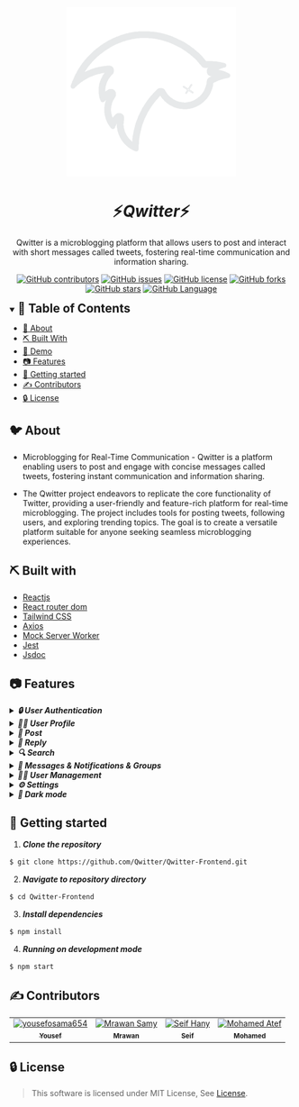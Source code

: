 <div align="center">
<img height="300" src="./src/assets/logo.png">
</div>


<div align="center">
    <h1 align='center'>⚡️<i>Qwitter</i>⚡️</h1>
    <p>Qwitter is a microblogging platform that allows users to post and interact with short messages called tweets, fostering real-time communication and information sharing.</p>
</div>



<div align="center">

[![GitHub contributors](https://img.shields.io/github/contributors/Qwitter/Qwitter-Frontend)](https://github.com/Qwitter/Qwitter-Frontend/contributors)
[![GitHub issues](https://img.shields.io/github/issues/Qwitter/Qwitter-Frontend)](https://github.com/Qwitter/Qwitter-Frontend/issues)
[![GitHub license](https://img.shields.io/github/license/Qwitter/Qwitter-Frontend)](https://github.com/Qwitter/Qwitter-Frontend/blob/master/LICENSE)
[![GitHub forks](https://img.shields.io/github/forks/Qwitter/Qwitter-Frontend)](https://github.com/Qwitter/Qwitter-Frontend/network)
[![GitHub stars](https://img.shields.io/github/stars/Qwitter/Qwitter-Frontend)](https://github.com/Qwitter/Qwitter-Frontend/stargazers)
[![GitHub Language](https://img.shields.io/github/languages/top/Qwitter/Qwitter-Frontend)](https://img.shields.io/github/languages/Qwitter/Qwitter-Frontend)
</div>

<details open="open">
<summary>
<h2 style="display:inline">📝 Table of Contents</h2>
</summary>

- [📑 About](#About)
- [⛏️ Built With](#built-with)
- [🎥 Demo](#demo)
- [📷 Features](#features)
- [🏁 Getting started](#getting-started)
- [✍️ Contributors](#contributors)
- [🔒 License](#license)

</details>

## 🐦 About
- Microblogging for Real-Time Communication - Qwitter is a platform enabling users to post and engage with concise messages called tweets, fostering instant communication and information sharing.

- The Qwitter project endeavors to replicate the core functionality of Twitter, providing a user-friendly and feature-rich platform for real-time microblogging. The project includes tools for posting tweets, following users, and exploring trending topics. The goal is to create a versatile platform suitable for anyone seeking seamless microblogging experiences.

## ⛏️ Built with

- [Reactjs](https://reactjs.org/)
- [React router dom](https://reactrouter.com/en/main)
- [Tailwind CSS](https://tailwindcss.com/)
- [Axios](https://axios-http.com/docs/intro)
- [Mock Server Worker](https://mswjs.io/)
- [Jest](https://jestjs.io/)
- [Jsdoc](https://jsdoc.app/)


## 📷 Features


<details>
<summary>
    
<h4 style="display: inline">
<strong><em>🔒 User Authentication</em></strong></h4>
    
</summary>

- You can use your Google account
- Sign up
- Login in
- Forget password 
    
</details>



<details>
    
<summary>

<h4 style="display: inline">
<strong><em> 🙍‍♂️ User Profile</em></strong></h4>

</summary>

- Profile overview (name, bio, profile picture, etc..)
- Your Posts
- Your Replies
- Your Media
- Your Likes
- Your Followers/Followings

</details>

<details>
<summary>
<h4 style="display: inline">
<strong><em> 📰 Post</em></strong></h4>

</summary>

- Create a rich text post
- Create posts with any type of media (GIF, images, videos, etc..)
- Save post
- Edit Post
- Delete post
- View Post engagments
- رمنرةر
- ر
</details>


<details>
<summary>
<h4 style="display: inline">
<strong><em> 💬 Reply</em></strong></h4>

</summary>

- Create rich text reply
- Nested replies
- Edit reply

</details>


<details>
<summary>
<h4 style="display: inline">
<strong><em> 🔍 Search</em></strong></h4>
</summary>

- Search bar, Page
  - Search People
  - Search Posts

- Provide search results for users 
    
</details>


<details>
<summary>
<h4 style="display: inline">
<strong><em> 📧 Messages & Notifications & Groups </em></strong></h4>
</summary>

- Notifications
  - Push notifications
  - All notifications
- Messages
  - All messages
  - Unread messages
  - Sent
  - Usernames mentions
  - Delete message
  - Reply to message
- Groups
  - create group
  - delete group
  - add people to a group
  
</details>

<details>
<summary>
<h4 style="display: inline">
<strong><em> 🧑‍💼 User Management</em></strong></h4>
</summary>

- Follow
  - follow user
  - unfollow user

- Mute
  - mute user
  - unmute user

- Block
  - block user
  - unblock user

</details>



<details>
<summary>
<h4 style="display: inline">
<strong><em> ⚙️ Settings</em></strong></h4>
</summary>

- Account
  - change email address
  - change username
  - change Password

- Profile
  - change display name
  - change profile picture
  - change bio

- Safety and privacy
  - Blocked people
  - Muted people

</details>


<details>
<summary>
<h4 style="display: inline">
<strong><em> 🌙 Dark mode</em></strong></h4>
</summary>
 
</details>

## 🏁 Getting started

1. **_Clone the repository_**

```sh
$ git clone https://github.com/Qwitter/Qwitter-Frontend.git
```

2. **_Navigate to repository directory_**

```sh
$ cd Qwitter-Frontend
```

3. **_Install dependencies_**

```sh
$ npm install
```

4. **_Running on development mode_**

```sh
$ npm start
```


## ✍️ Contributors
<!-- readme: Contributors -start -->
<table  align='center'> 
<tr>
    <td align="center">
        <a href="https://github.com/yousefosama654">
            <img src="https://avatars.githubusercontent.com/u/93356614?v=4" width="100;" alt="yousefosama654"/>
            <br />
            <sub><b>Yousef</b></sub>
        </a>
    </td>
    <td align="center">
        <a href="https://github.com/marwan995">
            <img src="https://avatars.githubusercontent.com/u/90709517?v=4" width="100;" alt="Mrawan Samy"/>
            <br />
            <sub><b>Mrawan</b></sub>
        </a>
    </td>
    <td align="center">
        <a href="https://github.com/sofa5060">
            <img src="https://avatars.githubusercontent.com/u/47436802?v=4" width="100;" alt="Seif Hany"/>
            <br />
            <sub><b>Seif</b></sub>
        </a>
    </td>
    <td align="center">
        <a href="https://github.com/MohamedAtef308">
            <img src="https://avatars.githubusercontent.com/u/93994372?v=4" width="100;" alt="Mohamed Atef"/>
            <br />
            <sub><b>Mohamed</b></sub>
        </a>
    </td></tr>
</table>
<!-- readme: Contributors -end -->

## 🔒 License <a name = "license"></a>

> This software is licensed under MIT License, See [License](https://github.com/Qwitter/Qwitter-Frontend/blob/main/LICENSE).

